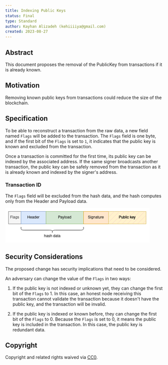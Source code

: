 ```yaml
---
title: Indexing Public Keys 
status: Final 
type: Standard 
author: Kayhan Alizadeh (kehiiiiya@gmail.com) 
created: 2023-08-27
---
```


## Abstract

This document proposes the removal of the PublicKey from transactions if it is already known.

## Motivation

Removing known public keys from transactions could reduce the size of the blockchain.

## Specification

To be able to reconstruct a transaction from the raw data, a new field named `Flags` will be added to the transaction. The `Flags` field is one byte, and if the first bit of the `Flags` is set to `1`, it indicates that the public key is known and excluded from the transaction.

Once a transaction is committed for the first time, its public key can be indexed by the associated address. If the same signer broadcasts another transaction, the public key can be safely removed from the transaction as it is already known and indexed by the signer's address.

### Transaction ID

The `Flags` field will be excluded from the hash data, and the hash computes only from the Header and Payload data.

![Indexed public key](../assets/pip-0004/indexed-public-key.png)

## Security Considerations

The proposed change has security implications that need to be considered.

An adversary can change the value of the `Flags` in two ways:

1. If the public key is not indexed or unknown yet, they can change the first bit of the `Flags` to 1. In this case, an honest node receiving this transaction cannot validate the transaction because it doesn't have the public key, and the transaction will be invalid.

2. If the public key is indexed or known before, they can change the first bit of the `Flags` to 0. Because the `Flags` is set to 0, it means the public key is included in the transaction. In this case, the public key is redundant data.

## Copyright

Copyright and related rights waived via [CC0](../LICENSE).
